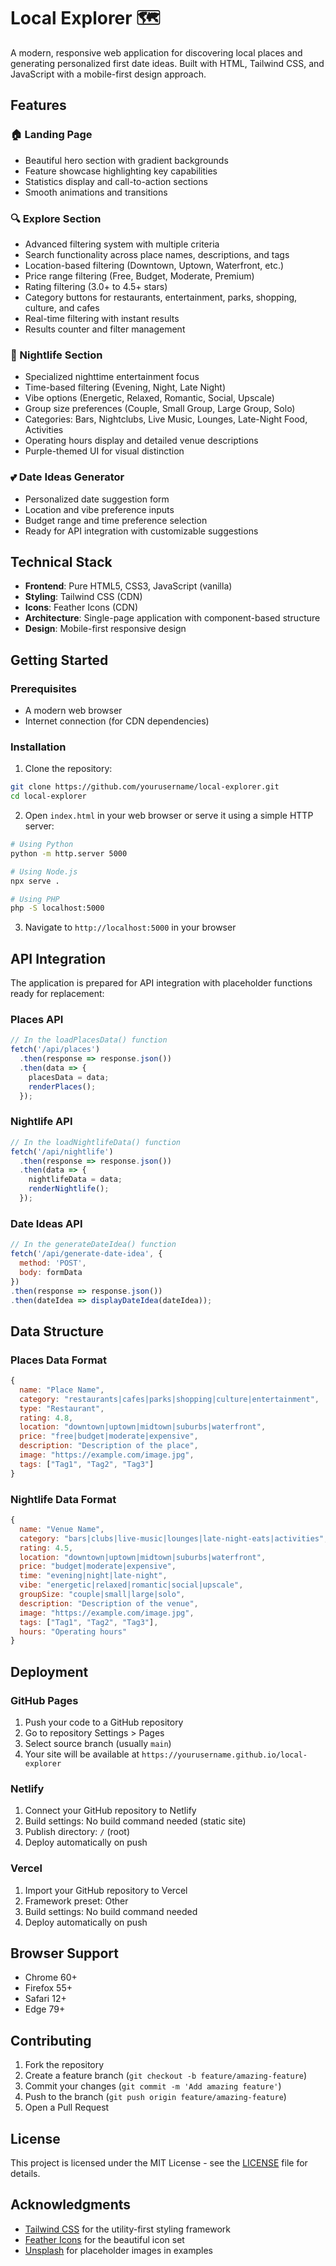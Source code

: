 # Local Explorer 🗺️

A modern, responsive web application for discovering local places and generating personalized first date ideas. Built with HTML, Tailwind CSS, and JavaScript with a mobile-first design approach.

## Features

### 🏠 Landing Page
- Beautiful hero section with gradient backgrounds
- Feature showcase highlighting key capabilities  
- Statistics display and call-to-action sections
- Smooth animations and transitions

### 🔍 Explore Section
- Advanced filtering system with multiple criteria
- Search functionality across place names, descriptions, and tags
- Location-based filtering (Downtown, Uptown, Waterfront, etc.)
- Price range filtering (Free, Budget, Moderate, Premium)
- Rating filtering (3.0+ to 4.5+ stars)
- Category buttons for restaurants, entertainment, parks, shopping, culture, and cafes
- Real-time filtering with instant results
- Results counter and filter management

### 🌙 Nightlife Section
- Specialized nighttime entertainment focus
- Time-based filtering (Evening, Night, Late Night)
- Vibe options (Energetic, Relaxed, Romantic, Social, Upscale)
- Group size preferences (Couple, Small Group, Large Group, Solo)
- Categories: Bars, Nightclubs, Live Music, Lounges, Late-Night Food, Activities
- Operating hours display and detailed venue descriptions
- Purple-themed UI for visual distinction

### 💕 Date Ideas Generator
- Personalized date suggestion form
- Location and vibe preference inputs
- Budget range and time preference selection
- Ready for API integration with customizable suggestions

## Technical Stack

- **Frontend**: Pure HTML5, CSS3, JavaScript (vanilla)
- **Styling**: Tailwind CSS (CDN)
- **Icons**: Feather Icons (CDN)
- **Architecture**: Single-page application with component-based structure
- **Design**: Mobile-first responsive design

## Getting Started

### Prerequisites
- A modern web browser
- Internet connection (for CDN dependencies)

### Installation

1. Clone the repository:
```bash
git clone https://github.com/yourusername/local-explorer.git
cd local-explorer
```

2. Open `index.html` in your web browser or serve it using a simple HTTP server:
```bash
# Using Python
python -m http.server 5000

# Using Node.js
npx serve .

# Using PHP
php -S localhost:5000
```

3. Navigate to `http://localhost:5000` in your browser

## API Integration

The application is prepared for API integration with placeholder functions ready for replacement:

### Places API
```javascript
// In the loadPlacesData() function
fetch('/api/places')
  .then(response => response.json())
  .then(data => {
    placesData = data;
    renderPlaces();
  });
```

### Nightlife API
```javascript
// In the loadNightlifeData() function
fetch('/api/nightlife')
  .then(response => response.json())
  .then(data => {
    nightlifeData = data;
    renderNightlife();
  });
```

### Date Ideas API
```javascript
// In the generateDateIdea() function
fetch('/api/generate-date-idea', {
  method: 'POST',
  body: formData
})
.then(response => response.json())
.then(dateIdea => displayDateIdea(dateIdea));
```

## Data Structure

### Places Data Format
```javascript
{
  name: "Place Name",
  category: "restaurants|cafes|parks|shopping|culture|entertainment",
  type: "Restaurant",
  rating: 4.8,
  location: "downtown|uptown|midtown|suburbs|waterfront",
  price: "free|budget|moderate|expensive",
  description: "Description of the place",
  image: "https://example.com/image.jpg",
  tags: ["Tag1", "Tag2", "Tag3"]
}
```

### Nightlife Data Format
```javascript
{
  name: "Venue Name",
  category: "bars|clubs|live-music|lounges|late-night-eats|activities",
  rating: 4.5,
  location: "downtown|uptown|midtown|suburbs|waterfront", 
  price: "budget|moderate|expensive",
  time: "evening|night|late-night",
  vibe: "energetic|relaxed|romantic|social|upscale",
  groupSize: "couple|small|large|solo",
  description: "Description of the venue",
  image: "https://example.com/image.jpg",
  tags: ["Tag1", "Tag2", "Tag3"],
  hours: "Operating hours"
}
```

## Deployment

### GitHub Pages
1. Push your code to a GitHub repository
2. Go to repository Settings > Pages
3. Select source branch (usually `main`)
4. Your site will be available at `https://yourusername.github.io/local-explorer`

### Netlify
1. Connect your GitHub repository to Netlify
2. Build settings: No build command needed (static site)
3. Publish directory: `/` (root)
4. Deploy automatically on push

### Vercel
1. Import your GitHub repository to Vercel
2. Framework preset: Other
3. Build settings: No build command needed
4. Deploy automatically on push

## Browser Support

- Chrome 60+
- Firefox 55+
- Safari 12+
- Edge 79+

## Contributing

1. Fork the repository
2. Create a feature branch (`git checkout -b feature/amazing-feature`)
3. Commit your changes (`git commit -m 'Add amazing feature'`)
4. Push to the branch (`git push origin feature/amazing-feature`)
5. Open a Pull Request

## License

This project is licensed under the MIT License - see the [LICENSE](LICENSE) file for details.

## Acknowledgments

- [Tailwind CSS](https://tailwindcss.com/) for the utility-first styling framework
- [Feather Icons](https://feathericons.com/) for the beautiful icon set
- [Unsplash](https://unsplash.com/) for placeholder images in examples
